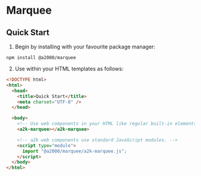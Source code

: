# Marquee

## Quick Start

1. Begin by installing with your favourite package manager:

`npm install @a2000/marquee`

2. Use within your HTML templates as follows:

```html
<!DOCTYPE html>
<html>
  <head>
    <title>Quick Start</title>
    <meta charset="UTF-8" />
  </head>

  <body>
    <!-- Use web components in your HTML like regular built-in elements. -->
    <a2k-marquee></a2k-marquee>

    <!-- a2k web components use standard JavaScript modules. -->
    <script type="module">
      import "@a2000/marquee/a2k-marquee.js";
    </script>
  </body>
</html>
```
